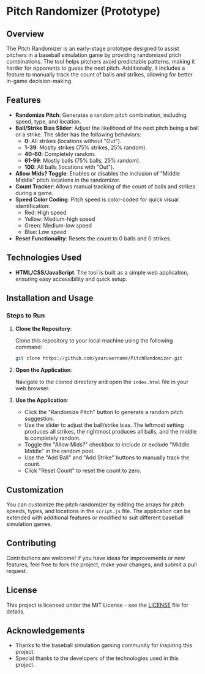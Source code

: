 # Pitch Randomizer (Prototype)

## Overview

The Pitch Randomizer is an early-stage prototype designed to assist pitchers in a baseball simulation game by providing randomized pitch combinations. The tool helps pitchers avoid predictable patterns, making it harder for opponents to guess the next pitch. Additionally, it includes a feature to manually track the count of balls and strikes, allowing for better in-game decision-making.

## Features

- **Randomize Pitch**: Generates a random pitch combination, including speed, type, and location.
- **Ball/Strike Bias Slider**: Adjust the likelihood of the next pitch being a ball or a strike. The slider has the following behaviors:
  - **0**: All strikes (locations without "Out").
  - **1-39**: Mostly strikes (75% strikes, 25% random).
  - **40-60**: Completely random.
  - **61-99**: Mostly balls (75% balls, 25% random).
  - **100**: All balls (locations with "Out").
- **Allow Mids? Toggle**: Enables or disables the inclusion of "Middle Middle" pitch locations in the randomizer.
- **Count Tracker**: Allows manual tracking of the count of balls and strikes during a game.
- **Speed Color Coding**: Pitch speed is color-coded for quick visual identification:
  - Red: High speed
  - Yellow: Medium-high speed
  - Green: Medium-low speed
  - Blue: Low speed
- **Reset Functionality**: Resets the count to 0 balls and 0 strikes.

## Technologies Used

- **HTML/CSS/JavaScript**: The tool is built as a simple web application, ensuring easy accessibility and quick setup.

## Installation and Usage

### Steps to Run

1. **Clone the Repository**:

   Clone this repository to your local machine using the following command:

   ```bash
   git clone https://github.com/yourusername/PitchRandomizer.git
   ```

2. **Open the Application**:

   Navigate to the cloned directory and open the `index.html` file in your web browser.

3. **Use the Application**:

   - Click the "Randomize Pitch" button to generate a random pitch suggestion.
   - Use the slider to adjust the ball/strike bias. The leftmost setting produces all strikes, the rightmost produces all balls, and the middle is completely random.
   - Toggle the "Allow Mids?" checkbox to include or exclude "Middle Middle" in the random pool.
   - Use the "Add Ball" and "Add Strike" buttons to manually track the count.
   - Click "Reset Count" to reset the count to zero.

## Customization

You can customize the pitch randomizer by editing the arrays for pitch speeds, types, and locations in the `script.js` file. The application can be extended with additional features or modified to suit different baseball simulation games.

## Contributing

Contributions are welcome! If you have ideas for improvements or new features, feel free to fork the project, make your changes, and submit a pull request.

## License

This project is licensed under the MIT License - see the [LICENSE](LICENSE) file for details.

## Acknowledgements

- Thanks to the baseball simulation gaming community for inspiring this project.
- Special thanks to the developers of the technologies used in this project.
